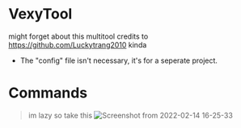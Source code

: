 # VexyTool
might forget about this multitool
credits to https://github.com/Luckytrang2010 kinda

* The "config" file isn't necessary, it's for a seperate project.

# Commands
> im lazy so take this
>![Screenshot from 2022-02-14 16-25-33](https://user-images.githubusercontent.com/97322316/154365850-df34b58f-caa5-41b8-9081-df6913dfcbc9.png)
